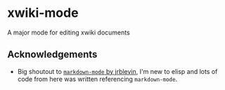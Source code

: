 # xwiki-mode

A major mode for editing xwiki documents

## Acknowledgements

+ Big shoutout to [`markdown-mode` by jrblevin](https://github.com/jrblevin/markdown-mode), I'm new to elisp and lots of code from here was written referencing `markdown-mode`.
